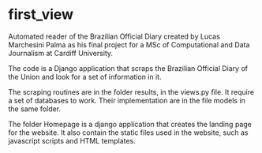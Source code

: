 # first_view
Automated reader of the Brazilian Official Diary created by Lucas Marchesini Palma as his final project for a MSc of Computational and Data Journalism at Cardiff University.

The code is a Django application that scraps the Brazilian Official Diary of the Union and look for a set of information in it.

The scraping routines are in the folder results, in the views.py file. It require a set of databases to work. Their implementation are in the file models in the same folder.

The folder Homepage is a django application that creates the landing page for the website. It also contain the static files used in the website, such as javascript scripts and HTML templates.

